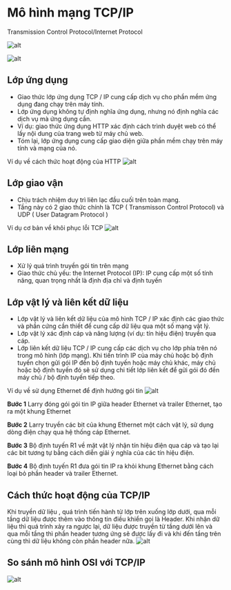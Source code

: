 # Mô hình mạng TCP/IP
Transmission Control Protocol/Internet Protocol

![alt](https://images.viblo.asia/653e97ca-c80d-415e-9547-7395a3309c32.png)

![alt](https://scontent.xx.fbcdn.net/v/t1.15752-9/247681995_248871810621317_3257950860253704432_n.png?_nc_cat=108&ccb=1-5&_nc_sid=aee45a&_nc_ohc=92hg98q7ZbsAX-vcs7u&_nc_oc=AQk_BuGfA-c-wkSgnNzHu-8RjxCpijwcX2WkLrJWczC9GFmG32mI7fUDwDNC_dZNRBbiClsEOsw74kvnKRyA3U6f&_nc_ad=z-m&_nc_cid=0&_nc_ht=scontent.xx&oh=1d3e6465181402c80083edb597f839a5&oe=619F5F46)

## Lớp ứng dụng
* Giao thức lớp ứng dụng TCP / IP cung cấp dịch vụ cho phần mềm ứng dụng đang chạy trên máy tính. 
* Lớp ứng dụng không tự định nghĩa ứng dụng, nhưng nó định nghĩa các dịch vụ mà ứng dụng cần. 
* Ví dụ: giao thức ứng dụng HTTP xác định cách trình duyệt web có thể lấy nội dung của trang web từ máy chủ web. 
* Tóm lại, lớp ứng dụng cung cấp giao diện giữa phần mềm chạy trên máy tính và mạng của nó.

Ví dụ về cách thức hoạt động của HTTP
![alt](https://scontent.xx.fbcdn.net/v/t1.15752-9/p206x206/246612752_434208654785108_8409102494971154069_n.png?_nc_cat=104&ccb=1-5&_nc_sid=aee45a&_nc_ohc=JNwxkTRkbgwAX_qk3vW&_nc_ad=z-m&_nc_cid=0&_nc_ht=scontent.xx&oh=b316a5d975f008a8551fb18628b51e01&oe=619DA897)

## Lớp giao vận
* Chịu trách nhiệm duy trì liên lạc đầu cuối trên toàn mạng.
* Tầng này có 2 giao thức chính là TCP ( Transmisson Control Protocol) và UDP ( User Datagram Protocol )

Ví dụ cơ bản về khôi phục lỗi TCP
![alt](https://scontent.xx.fbcdn.net/v/t1.15752-9/s552x414/247572600_391987402617992_3271709053625449633_n.png?_nc_cat=107&ccb=1-5&_nc_sid=aee45a&_nc_ohc=fsBolZ8hn8cAX-WZHZf&_nc_ad=z-m&_nc_cid=0&_nc_ht=scontent.xx&oh=eeb0b7e312fcf2314dff69b278d1183b&oe=619F7300)

## Lớp liên mạng
* Xử lý quá trình truyền gói tin trên mạng
* Giao thức chủ yếu: the Internet Protocol (IP): IP cung cấp một số tính năng, quan trọng nhất là định địa chỉ và định tuyến

## Lớp vật lý và liên kết dữ liệu
* Lớp vật lý và liên kết dữ liệu của mô hình TCP / IP xác định các giao thức và phần cứng cần thiết để cung cấp dữ liệu qua một số mạng vật lý. 
* Lớp vật lý xác định cáp và năng lượng (ví dụ: tín hiệu điện) truyền qua cáp. 
* Lớp liên kết dữ liệu TCP / IP cung cấp các dịch vụ cho lớp phía trên nó trong mô hình (lớp mạng). Khi tiến trình IP của máy chủ hoặc bộ định tuyến chọn gửi gói IP đến bộ định tuyến hoặc máy chủ khác, máy chủ hoặc bộ định tuyến đó sẽ sử dụng chi tiết lớp liên kết để gửi gói đó đến máy chủ / bộ định tuyến tiếp theo.

Ví dụ về sử dụng Ethernet để định hướng gói tin
![alt](https://scontent.xx.fbcdn.net/v/t1.15752-9/s480x480/248265922_1047456922704726_5633732569652861715_n.png?_nc_cat=101&ccb=1-5&_nc_sid=aee45a&_nc_ohc=VWihwoamGhAAX9K8Jig&_nc_ad=z-m&_nc_cid=0&_nc_ht=scontent.xx&oh=6ef8bcdaa5cdfecea42cc0d755c9a77b&oe=619D807E)

**Bước 1** Larry đóng gói gói tin IP giữa header Ethernet và trailer Ethernet, tạo ra một khung Ethernet 

**Bước 2** Larry truyền các bit của khung Ethernet một cách vật lý, sử dụng dòng điện chạy qua hệ thống cáp Ethernet.

**Bước 3** Bộ định tuyến R1 về mặt vật lý nhận tín hiệu điện qua cáp và tạo lại các bit tương tự bằng cách diễn giải ý nghĩa của các tín hiệu điện.

**Bước 4** Bộ định tuyến R1 đưa gói tin IP ra khỏi khung Ethernet bằng cách loại bỏ phần header và trailer Ethernet.


## Cách thức hoạt động của TCP/IP
Khi truyền dữ liệu , quá trình tiến hành từ lớp trên xuống lớp dưới, qua mỗi tầng dữ liệu được thêm vào thông tin điều khiển gọi là Header. Khi nhận dữ liệu thì quá trình xảy ra ngược lại, dữ liệu được truyền từ tầng dưới lên và qua mỗi tầng thì phần header tương ứng sẽ được lấy đi và khi đến tầng trên cùng thì dữ liệu không còn phần header nữa.
![alt](https://scontent.xx.fbcdn.net/v/t1.15752-9/s370x247/248689172_3155498911349100_2989058677557044256_n.png?_nc_cat=105&ccb=1-5&_nc_sid=aee45a&_nc_ohc=IqDV3G1OlgQAX9qlyuz&_nc_ad=z-m&_nc_cid=0&_nc_ht=scontent.xx&oh=047497c4d15b66a2deb532d554a05a53&oe=619F2A25)

## So sánh mô hình OSI với TCP/IP
![alt](https://scontent.xx.fbcdn.net/v/t1.15752-9/p206x206/245671595_1043972833060110_5988413681567344834_n.png?_nc_cat=109&ccb=1-5&_nc_sid=aee45a&_nc_ohc=vu74fF8VwJ4AX_QxOG6&_nc_ad=z-m&_nc_cid=0&_nc_ht=scontent.xx&oh=1f20c9b0bed3b50003881aa033989659&oe=619DCFA8)
